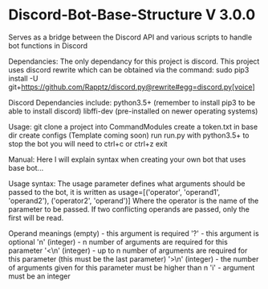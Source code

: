 # Discord-Bot-Base-Structure V 3.0.0
Serves as a bridge between the Discord API and various scripts to handle bot functions in Discord

Dependancies:
The only dependancy for this project is discord. This project uses discord rewrite which can be obtained via the command:
sudo pip3 install -U git+https://github.com/Rapptz/discord.py@rewrite#egg=discord.py[voice]

Discord Dependancies include:
python3.5+ (remember to install pip3 to be able to install discord)
libffi-dev (pre-installed on newer operating systems)

Usage:
git clone a project into CommandModules
create a token.txt in base dir
create configs (Template coming soon)
run run.py with python3.5+
to stop the bot you will need to ctrl+c or ctrl+z exit


Manual:
Here I will explain syntax when creating your own bot that uses base bot...

Usage syntax:
The usage parameter defines what arguments should be passed to the bot, it is written as
usage=[('operator', 'operand1', 'operand2'), ('operator2', 'operand')]
Where the operator is the name of the parameter to be passed. If two conflicting operands are passed, only the first will be read.

Operand meanings
(empty) - this argument is required
'?' - this argument is optional
'n' (integer) - n number of arguments are required for this parameter
'<\n' (integer) - up to n number of arguments are required for this parameter (this must be the last parameter)
'>\n' (integer) - the number of arguments given for this parameter must be higher than n
'i' - argument must be an integer

